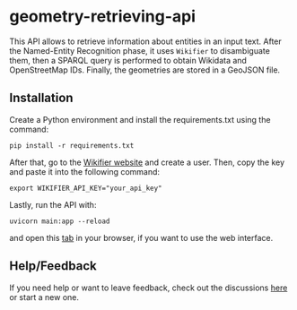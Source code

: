 # geometry-retrieving-api
This API allows to retrieve information about entities in an input text. After the Named-Entity Recognition phase, it uses ``Wikifier`` to disambiguate them, then a SPARQL query is performed to obtain Wikidata and OpenStreetMap IDs. Finally, the geometries are stored in a GeoJSON file.

## Installation
Create a Python environment and install the requirements.txt using the command:

```shell
pip install -r requirements.txt
```

After that, go to the [Wikifier website](https://wikifier.org/register.html) and create a user. Then, copy the key and paste it into the following command:

```shell
export WIKIFIER_API_KEY="your_api_key"
```

Lastly, run the API with:

```shell
uvicorn main:app --reload
```

and open this [tab](http://127.0.0.1:8000/docs) in your browser, if you want to use the web interface.

## Help/Feedback
If you need help or want to leave feedback, check out the discussions [here](https://github.com/AIMH-DHgroup/geometry-retrieving-api/discussions) or start a new one.
